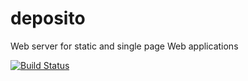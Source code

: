 deposito
========

Web server for static and single page Web applications

[![Build Status](https://travis-ci.org/sonnyp/deposito.png?branch=master)](https://travis-ci.org/sonnyp/deposito)

